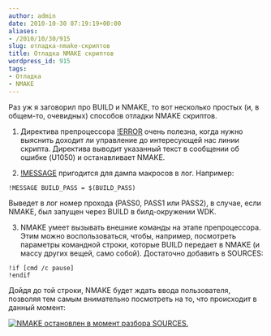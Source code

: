 ```yaml
---
author: admin
date: 2010-10-30 07:19:19+00:00
aliases:
- /2010/10/30/915
slug: отладка-nmake-скриптов
title: Отладка NMAKE скриптов
wordpress_id: 915
tags:
- Отладка
- NMAKE
---
```


Раз уж я заговорил про BUILD и NMAKE, то вот несколько простых (и, в общем-то, очевидных) способов отладки NMAKE скриптов.

  1. Директива препроцессора [!ERROR](http://msdn.microsoft.com/en-us/library/7y32zxwh(v=VS.100).aspx) очень полезна, когда нужно выяснить доходит ли управление до интересующей нас линии скрипта. Директива выводит указанный текст в сообщении об ошибке (U1050) и останавливает NMAKE.

  2. [!MESSAGE](http://msdn.microsoft.com/en-us/library/7y32zxwh(v=VS.100).aspx) пригодится для дампа макросов в лог. Например:

```no-highlight
!MESSAGE BUILD_PASS = $(BUILD_PASS)
```

Выведет в лог номер прохода (PASS0, PASS1 или PASS2), в случае, если NMAKE, был запущен через BUILD в билд-окружении WDK.

  3. NMAKE умеет вызывать внешние команды на этапе препроцессора. Этим можно воспользоваться, чтобы, например, посмотреть параметры командной строки, которые BUILD передает в NMAKE (и массу других вещей, само собой). Достаточно добавить в SOURCES:

```no-highlight
!if [cmd /c pause]
!endif
```

Дойдя до той строки, NMAKE будет ждать ввода пользователя, позволяя тем самым внимательно посмотреть на то, что происходит в данный момент:

[![NMAKE остановлен в момент разбора SOURCES.](/2010/10/build_pause.png)](/2010/10/build_pause.png)

